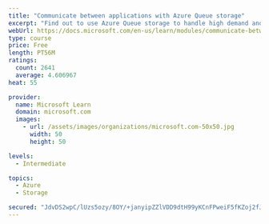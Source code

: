 ```yaml
---
title: "Communicate between applications with Azure Queue storage"
excerpt: "Find out to use Azure Queue storage to handle high demand and improve resilience in your distributed applications."
webUrl: https://docs.microsoft.com/en-us/learn/modules/communicate-between-apps-with-azure-queue-storage/
type: course
price: Free
length: PT56M
ratings:
  count: 2641
  average: 4.606967
heat: 55

provider:
  name: Microsoft Learn
  domain: microsoft.com
  images:
    - url: /assets/images/organizations/microsoft.com-50x50.jpg
      width: 50
      height: 50

levels:
  - Intermediate

topics:
  - Azure
  - Storage

secured: "JdvDS2wpC/lUzs5ozy/8OY/+janyipZZlVDD9dtH99yKCnFPweiF5fKZoj2fJZm7FtUYk/HAiTVtciV4KiqzuZgdT9hkZZavW18HjIETUBiMMtV6Txf9MNinUUO3cQEP/xPCwU8W+NDNaN30uM+vCcSxL1JHrhPVSE4CWkgRNgvd66PytWNrRZaA0xkuLBB3TT0COSjl0wmBaTk5qVqQb/ebfBeBoPxDludr4TfYNly1qlbD34Ltet43eO5qJx3AA6zVjd4oy66JrNPCt1prVxya3pjJCPD2qMkmUhkB7GApMO0NHQX36eXkwiG2F8mEgalDTuTceVFTOGpdnxG5u61uEIhk50R14QgwFYf/p4cH1jsb6teEnTc2W5gm/L7/yJ48mlbxOPI0etpv9MdYuBbBoFxuySPKqB4S4GwjXVI=;FxK6VbcpyFnA5PXNmNcNzQ=="
---
```


